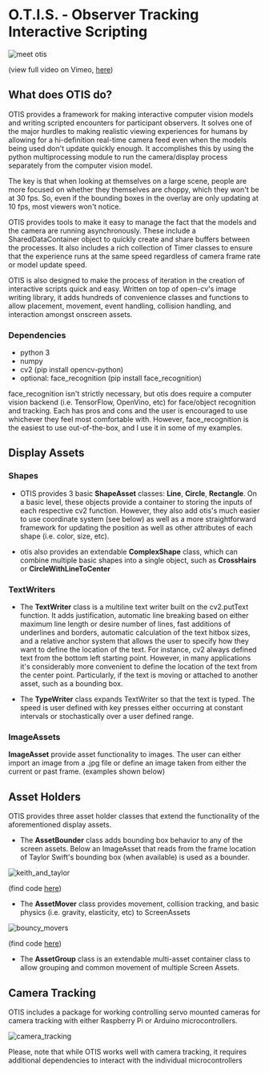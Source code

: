 # O.T.I.S. - Observer Tracking Interactive Scripting

  ![meet otis](./readme_gifs/helloKeith540.gif)


(view full video on Vimeo, [here](https://vimeo.com/786671400))

## What does OTIS do?

OTIS provides a framework for making interactive computer vision models and writing scripted encounters for participant 
observers. It solves one of the major hurdles to making realistic viewing experiences for humans by allowing for a 
hi-definition real-time camera feed even when the models being used don't update quickly enough. It accomplishes this by 
using the python multiprocessing module to run the camera/display process separately from the computer vision model.

The key is that when looking at themselves on a large scene, people are more focused on whether they themselves are 
choppy, which they won't be at 30 fps. So, even if the bounding boxes in the overlay are only updating at 10 fps, most 
viewers won't notice.

OTIS provides tools to make it easy to manage the fact that the models and the camera are running asynchronously. 
These include a SharedDataContainer object to quickly create and share buffers between the processes. It also includes a 
rich collection of Timer classes to ensure that the experience runs at the same speed regardless of camera frame rate or 
model update speed.

OTIS is also designed to make the process of iteration in the creation of interactive scripts quick and easy. Written on 
top of open-cv's image writing library, it adds hundreds of convenience classes and functions to allow placement, movement, 
event handling, collision handling, and interaction amongst onscreen assets.

### Dependencies
- python 3
- numpy
- cv2 (pip install opencv-python)
- optional: face_recognition (pip install face_recognition)

face_recognition isn't strictly necessary, but otis does require a computer vision backend (i.e. TensorFlow, 
OpenVino, etc) for face/object recognition and tracking. Each has pros and cons and the user is encouraged to use whichever 
they feel most comfortable with. However, face_recognition is the easiest to use out-of-the-box, and I use it in some of my examples. 

## Display Assets
### Shapes
 
- OTIS provides 3 basic **ShapeAsset** classes: **Line**, **Circle**, **Rectangle**. On a basic level, these objects provide
a container to storing the inputs of each respective cv2 function. However, they
also add otis's much easier to use coordinate system (see below) as well as a more straightforward framework for updating 
the position as well as other attributes of each shape (i.e. color, size, etc).

- otis also provides an extendable **ComplexShape** class, which can combine multiple basic shapes into a single object, 
such as **CrossHairs** or **CircleWithLineToCenter**

### TextWriters

- The **TextWriter** class is a multiline text writer built on the cv2.putText function. It adds justification, automatic line breaking 
based on either maximum line length or desire number of lines, fast additions of underlines and borders, automatic calculation 
of the text hitbox sizes, and a relative anchor system that 
allows the user to specify how they want to define the location of the text. For instance, cv2 always defined text from the 
bottom left starting point. However, in many applications it's considerably more convenient to define the location of the text
from the center point. Particularly, if the text is moving or attached to another asset, such as a bounding box. 

- The **TypeWriter** class expands TextWriter so that the text is typed. The speed is user defined with key presses either 
occurring at constant intervals or stochastically over a user defined range. 

### ImageAssets

**ImageAsset** provide asset functionality to images. The user can either import an image from a .jpg file or define 
an image taken from either the current or past frame. (examples shown below)

## Asset Holders

OTIS provides three asset holder classes that extend the functionality of the aforementioned display assets.

- The **AssetBounder** class adds bounding box behavior to any of the screen assets. Below an ImageAsset that reads from
the frame location of Taylor Swift's bounding box (when available) is used as a bounder.

 ![keith_and_taylor](./readme_gifs/keith_taylor540.gif)

(find code [here](https://github.com/econokeith/otis/blob/master/examples/taylor_and_me.py))

- The **AssetMover** class provides movement, collision tracking, and basic physics (i.e. gravity, elasticity, etc) to 
ScreenAssets

 ![bouncy_movers](./readme_gifs/bouncy_movers.gif)

(find code [here](https://github.com/econokeith/otis/blob/master/examples/bouncy_movers.py))

- The **AssetGroup** class is an extendable multi-asset container class to allow grouping and common movement of multiple Screen Assets.

## Camera Tracking
OTIS includes a package for working controlling servo mounted cameras for camera tracking with either Raspberry Pi
or Arduino microcontrollers. 

![camera_tracking](./readme_gifs/camera540.gif)

Please, note that while OTIS works well with camera tracking, it requires additional dependencies to interact with the 
individual microcontrollers